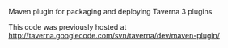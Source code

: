 Maven plugin for packaging and deploying Taverna 3 plugins

This code was previously hosted at http://taverna.googlecode.com/svn/taverna/dev/maven-plugin/